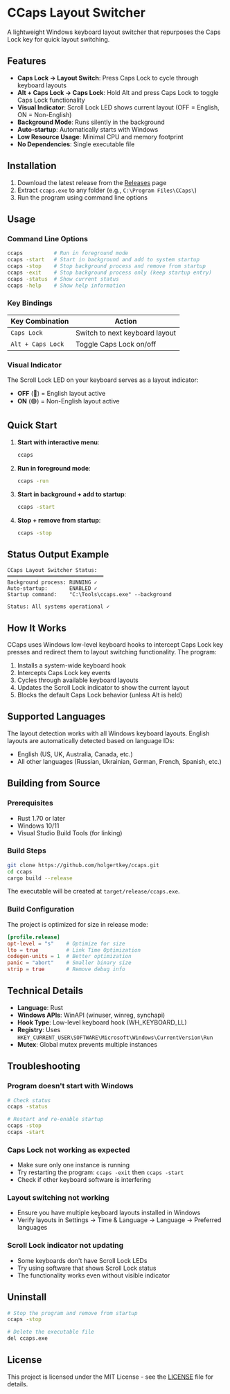 # CCaps Layout Switcher

A lightweight Windows keyboard layout switcher that repurposes the Caps Lock key for quick layout switching.

## Features

- **Caps Lock → Layout Switch**: Press Caps Lock to cycle through keyboard layouts
- **Alt + Caps Lock → Caps Lock**: Hold Alt and press Caps Lock to toggle Caps Lock functionality
- **Visual Indicator**: Scroll Lock LED shows current layout (OFF = English, ON = Non-English)
- **Background Mode**: Runs silently in the background
- **Auto-startup**: Automatically starts with Windows
- **Low Resource Usage**: Minimal CPU and memory footprint
- **No Dependencies**: Single executable file

## Installation

1. Download the latest release from the [Releases](../../releases) page
2. Extract `ccaps.exe` to any folder (e.g., `C:\Program Files\CCaps\`)
3. Run the program using command line options

## Usage

### Command Line Options

```bash
ccaps          # Run in foreground mode
ccaps -start   # Start in background and add to system startup
ccaps -stop    # Stop background process and remove from startup
ccaps -exit    # Stop background process only (keep startup entry)
ccaps -status  # Show current status
ccaps -help    # Show help information
```

### Key Bindings

| Key Combination | Action |
|-----------------|--------|
| `Caps Lock` | Switch to next keyboard layout |
| `Alt + Caps Lock` | Toggle Caps Lock on/off |

### Visual Indicator

The Scroll Lock LED on your keyboard serves as a layout indicator:
- **OFF** (🔴) = English layout active
- **ON** (🟢) = Non-English layout active

## Quick Start

1. **Start with interactive menu**:
   ```bash
   ccaps
   ```

2. **Run in foreground mode**:
   ```bash
   ccaps -run
   ```

3. **Start in background + add to startup**:
   ```bash
   ccaps -start
   ```

4. **Stop + remove from startup**:
   ```bash
   ccaps -stop
   ```

## Status Output Example

```
CCaps Layout Switcher Status:
═══════════════════════════════
Background process: RUNNING ✓
Auto-startup:       ENABLED ✓
Startup command:    "C:\Tools\ccaps.exe" --background

Status: All systems operational ✓
```

## How It Works

CCaps uses Windows low-level keyboard hooks to intercept Caps Lock key presses and redirect them to layout switching functionality. The program:

1. Installs a system-wide keyboard hook
2. Intercepts Caps Lock key events
3. Cycles through available keyboard layouts
4. Updates the Scroll Lock indicator to show the current layout
5. Blocks the default Caps Lock behavior (unless Alt is held)

## Supported Languages

The layout detection works with all Windows keyboard layouts. English layouts are automatically detected based on language IDs:

- English (US, UK, Australia, Canada, etc.)
- All other languages (Russian, Ukrainian, German, French, Spanish, etc.)

## Building from Source

### Prerequisites

- Rust 1.70 or later
- Windows 10/11
- Visual Studio Build Tools (for linking)

### Build Steps

```bash
git clone https://github.com/holgertkey/ccaps.git
cd ccaps
cargo build --release
```

The executable will be created at `target/release/ccaps.exe`.

### Build Configuration

The project is optimized for size in release mode:

```toml
[profile.release]
opt-level = "s"    # Optimize for size
lto = true         # Link Time Optimization  
codegen-units = 1  # Better optimization
panic = "abort"    # Smaller binary size
strip = true       # Remove debug info
```

## Technical Details

- **Language**: Rust
- **Windows APIs**: WinAPI (winuser, winreg, synchapi)
- **Hook Type**: Low-level keyboard hook (WH_KEYBOARD_LL)
- **Registry**: Uses `HKEY_CURRENT_USER\SOFTWARE\Microsoft\Windows\CurrentVersion\Run`
- **Mutex**: Global mutex prevents multiple instances

## Troubleshooting

### Program doesn't start with Windows
```bash
# Check status
ccaps -status

# Restart and re-enable startup
ccaps -stop
ccaps -start
```

### Caps Lock not working as expected
- Make sure only one instance is running
- Try restarting the program: `ccaps -exit` then `ccaps -start`
- Check if other keyboard software is interfering

### Layout switching not working
- Ensure you have multiple keyboard layouts installed in Windows
- Verify layouts in Settings → Time & Language → Language → Preferred languages

### Scroll Lock indicator not updating
- Some keyboards don't have Scroll Lock LEDs
- Try using software that shows Scroll Lock status
- The functionality works even without visible indicator

## Uninstall

```bash
# Stop the program and remove from startup
ccaps -stop

# Delete the executable file
del ccaps.exe
```

## License

This project is licensed under the MIT License - see the [LICENSE](LICENSE) file for details.
